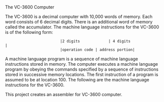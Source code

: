 The VC-3600 Computer

The VC-3600 is a decimal computer with 10,000 words of memory. Each word consists of 6 decimal digits. There is an additional word of memory called the accumulator. The machine language instructions for the VC-3600 is of the following form:

                             |2 digits             | 4 digits             | 
                             |operation code | address portion|

A machine language program is a sequence of machine language instructions stored in memory. The computer executes a machine language program by obeying the commands specified by a sequence of instructions stored in successive memory locations. The first instruction of a program is assumed to be at location 100. The following are the machine language instructions for the VC-3600.

This project creates an assembler for VC-3600 computer.
